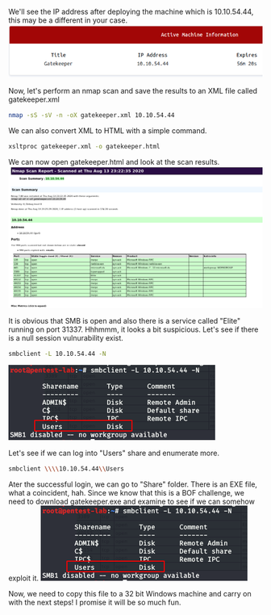 We'll see the IP address after deploying the machine which is 10.10.54.44, this may be a different in your case.
![gatekeeper_ip](gatekeeper_ip.png)

Now, let's perform an nmap scan and save the results to an XML file called gatekeeper.xml
```bash
nmap -sS -sV -n -oX gatekeeper.xml 10.10.54.44
```
We can also convert XML to HTML with a simple command.
```bash
xsltproc gatekeeper.xml -o gatekeeper.html
```
We can now open gatekeeper.html and look at the scan results.
![gatekeeper_nmap](gatekeeper_nmap.png)

It is obvious that SMB is open and also there is a service called "Elite" running on port 31337. Hhhmmm, it looks a bit suspicious. Let's see if there is a null session vulnurability exist.
```bash
smbclient -L 10.10.54.44 -N
```
![smbclient_recon](smbclient_recon.png)

Let's see if we can log into "Users" share and enumerate more.
```bash
smbclient \\\\10.10.54.44\\Users
```
Ater the successful login, we can go to "Share" folder. There is an EXE file, what a coincident, hah. Since we know that this is a BOF challenge, we need to download gatekeeper.exe and examine to see if we can somehow exploit it.
![smbclient_recon](smbclient_recon.png)

Now, we need to copy this file to a 32 bit Windows machine and carry on with the next steps!
I promise it will be so much fun.
